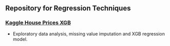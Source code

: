 ## Repository for Regression Techniques

### [Kaggle House Prices XGB](https://github.com/Igna43/regression-techniques/blob/master/house_prices.r)
+ Exploratory data analysis, missing value imputation and XGB regression model.
